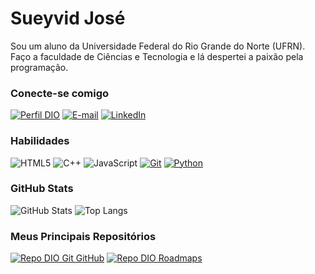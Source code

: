 # Sueyvid José

Sou um aluno da Universidade Federal do Rio Grande do Norte (UFRN). Faço a faculdade de Ciências e Tecnologia e lá despertei a paixão pela programação.

### Conecte-se comigo

[![Perfil DIO](https://img.shields.io/badge/-Meu%20Perfil%20na%20DIO-30A3DC?style=for-the-badge)](https://web.dio.me/users/sueyvidr8/)
[![E-mail](https://img.shields.io/badge/-Email-000?style=for-the-badge&logo=microsoft-outlook&logoColor=E94D5F)](mailto:sueyvidr8@gmail.com)
[![LinkedIn](https://img.shields.io/badge/-LinkedIn-000?style=for-the-badge&logo=linkedin&logoColor=30A3DC)](https://www.linkedin.com/in/sueyvid/)

### Habilidades

![HTML5](https://img.shields.io/badge/HTML-000?style=for-the-badge&logo=html5&logoColor=30A3DC)
![C++](https://img.shields.io/badge/C++-000?style=for-the-badge&logo=cplusplus&logoColor=E94D5F)
![JavaScript](https://img.shields.io/badge/JavaScript-000?style=for-the-badge&logo=javascript&logoColor=30A3DC)
[![Git](https://img.shields.io/badge/Git-000?style=for-the-badge&logo=git&logoColor=E94D5F)](https://git-scm.com/doc)
[![Python](https://img.shields.io/badge/Python-000?style=for-the-badge&logo=python&logoColor=30A3DC)](https://docs.github.com/)

### GitHub Stats

![GitHub Stats](https://github-readme-stats.vercel.app/api?username=sueyvid&theme=transparent&bg_color=000&border_color=30A3DC&show_icons=true&icon_color=30A3DC&title_color=E94D5F&text_color=FFF)
![Top Langs](https://github-readme-stats-git-masterrstaa-rickstaa.vercel.app/api/top-langs/?username=sueyvid&layout=compact&bg_color=000&border_color=30A3DC&title_color=E94D5F&text_color=FFF)

### Meus Principais Repositórios

[![Repo DIO Git GitHub](https://github-readme-stats.vercel.app/api/pin/?username=sueyvid&repo=a-procura-do-primo&bg_color=000&border_color=30A3DC&show_icons=true&icon_color=30A3DC&title_color=E94D5F&text_color=FFF)](https://github.com/sueyvid/a-procura-do-primo.git)
[![Repo DIO Roadmaps](https://github-readme-stats.vercel.app/api/pin/?username=sueyvid&repo=sueyvid.github.io&bg_color=000&border_color=30A3DC&show_icons=true&icon_color=30A3DC&title_color=E94D5F&text_color=FFF)](https://github.com/sueyvid/sueyvid.github.io.git)